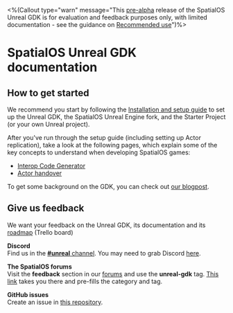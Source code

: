 <%(Callout type="warn" message="This [pre-alpha](https://docs.improbable.io/reference/latest/shared/release-policy#maturity-stages) release of the SpatialOS Unreal GDK is for evaluation and feedback purposes only, with limited documentation - see the guidance on [Recommended use]({{urlRoot}}/index#recommended-use)")%>

# SpatialOS Unreal GDK documentation

## How to get started
We recommend you start by following the [Installation and setup guide]({{urlRoot}}/setup-and-installing.md) to set up the Unreal GDK, the SpatialOS Unreal Engine fork, and the Starter Project (or your own Unreal project).

After you've run through the setup guide (including setting up Actor replication), take a look at the following pages, which explain some of the key concepts to understand when developing SpatialOS games:

* [Interop Code Generator]({{urlRoot}}/content/interop.md)
* [Actor handover]({{urlRoot}}/content/handover-between-server-workers.md)

To get some background on the GDK, you can check out [our blogpost](https://improbable.io/games/blog/spatialos-unreal-gdk-pre-alpha).

## Give us feedback
We want your feedback on the Unreal GDK, its documentation and its [roadmap](https://trello.com/b/7wtbtwmL/unreal-gdk-roadmap) (Trello board)

**Discord**</br>
Find us in the [**#unreal** channel](https://discordapp.com/channels/311273633307951114/339471548647866368). You may need to grab Discord [here](https://discordapp.com/).

**The SpatialOS forums**</br>
Visit the **feedback** section in our [forums](https://forums.improbable.io/) and use the **unreal-gdk** tag. [This link](https://forums.improbable.io/new-topic?category=Feedback&tags=unreal-gdk) takes you there and pre-fills the category and tag.

**GitHub issues**</br>
Create an issue in [this repository](https://github.com/spatialos/UnrealGDK/issues).
